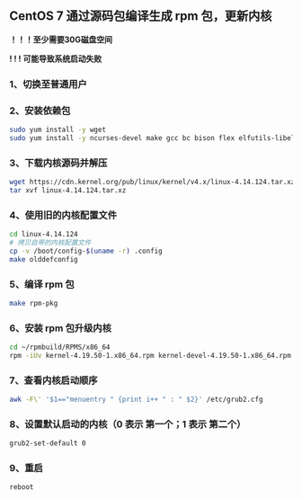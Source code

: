 ## CentOS 7 通过源码包编译生成 rpm 包，更新内核

**！！！至少需要30G磁盘空间**

**! ! ! 可能导致系统启动失败**

### 1、切换至普通用户

### 2、安装依赖包

```bash
sudo yum install -y wget 
sudo yum install -y ncurses-devel make gcc bc bison flex elfutils-libelf-devel openssl-devel grub2 rpm-build
```

### 3、下载内核源码并解压

```bash
wget https://cdn.kernel.org/pub/linux/kernel/v4.x/linux-4.14.124.tar.xz
tar xvf linux-4.14.124.tar.xz
```

### 4、使用旧的内核配置文件 

```bash
cd linux-4.14.124
# 拷贝自带的内核配置文件
cp -v /boot/config-$(uname -r) .config
make olddefconfig
```

### 5、编译 rpm 包

```bash
make rpm-pkg
```

### 6、安装 rpm 包升级内核

```bash
cd ~/rpmbuild/RPMS/x86_64
rpm -iUv kernel-4.19.50-1.x86_64.rpm kernel-devel-4.19.50-1.x86_64.rpm kernel-headers-4.19.50-1.x86_64.rpm
```

### 7、查看内核启动顺序

```bash
awk -F\' '$1=="menuentry " {print i++ " : " $2}' /etc/grub2.cfg
```

### 8、设置默认启动的内核（0 表示 第一个；1 表示 第二个）

```bash
grub2-set-default 0
```

### 9、重启

```bash
reboot
```

